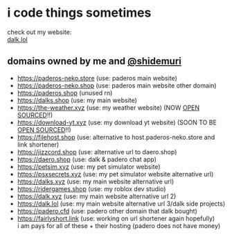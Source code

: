 # i code things sometimes
check out my website:\
[dalk.lol](https://dalk.lol)

## domains owned by me and [@shidemuri](https://github.com/shidemuri)
- https://paderos-neko.store (use: paderos main website)
- https://paderos-neko.shop (use: paderos main website other domain)
- https://paderos.shop (unused rn)
- https://dalks.shop (use: my main website)
- https://the-weather.xyz (use: my weather website) (NOW [OPEN SOURCED](https://github.com/dalk21/weather-center)!!)
- https://download-yt.xyz (use: my download yt website) (SOON TO BE [OPEN SOURCED](https://github.com/dalk21/download-yt)!!)
- https://filehost.shop (use: alternative to host.paderos-neko.store and link shortener)
- https://jizzcord.shop (use: alternative url to daero.shop)
- https://daero.shop (use: dalk & padero chat app)
- https://petsim.xyz (use: my pet simulator website)
- https://psxsecrets.xyz (use: my pet simulator website alternative url)
- https://dalks.xyz (use: my main website alternative url)
- https://ridergames.shop (use: my roblox dev studio)
- https://dalk.xyz (use: my main website alternative url 2)
- https://dalk.lol (use: my main website alternative url 3/dalk side projects)
- https://padero.cfd (use: padero other domain that dalk bought)
- https://fairlyshort.link (use: working on url shortener again hopefully)\
i am pays for all of these + their hosting (padero does not have money)
